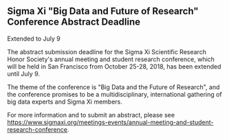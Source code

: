 ## Sigma Xi "Big Data and Future of Research" Conference Abstract Deadline
Extended to July 9

The abstract submission deadline for the Sigma Xi Scientific Research Honor 
Society's annual meeting and student research conference, which will be held in
San Francisco from October 25-28, 2018, has been extended until July 9.

The theme of the conference is "Big Data and the Future of Research", and the
conference promises to be a multidisciplinary, international gathering of big
data experts and Sigma Xi members.

For more information and to submit an abstract, please see
<https://www.sigmaxi.org/meetings-events/annual-meeting-and-student-research-conference>.


